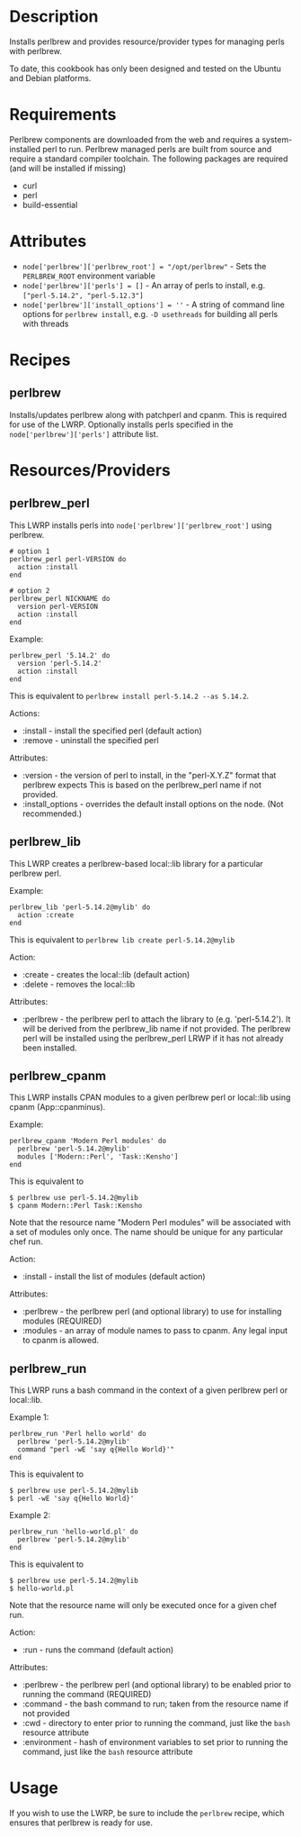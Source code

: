 Description
===========

Installs perlbrew and provides resource/provider types for managing
perls with perlbrew.

To date, this cookbook has only been designed and tested on the
Ubuntu and Debian platforms.

Requirements
============

Perlbrew components are downloaded from the web and requires a system-installed
perl to run.  Perlbrew managed perls are built from source and require a
standard compiler toolchain. The following packages are required (and will be
installed if missing)

* curl
* perl
* build-essential

Attributes
==========

* `node['perlbrew']['perlbrew_root'] = "/opt/perlbrew"` - Sets the `PERLBREW_ROOT` environment variable
* `node['perlbrew']['perls'] = []` - An array of perls to install, e.g. `["perl-5.14.2", "perl-5.12.3"]`
* `node['perlbrew']['install_options'] = ''` - A string of command line options for `perlbrew install`, e.g. `-D usethreads` for building all perls with threads

Recipes
=======

perlbrew
----------

Installs/updates perlbrew along with patchperl and cpanm.  This is required for
use of the LWRP.  Optionally installs perls specified in the
`node['perlbrew']['perls']` attribute list.

Resources/Providers
===================

perlbrew_perl
-------------

This LWRP installs perls into `node['perlbrew']['perlbrew_root']` using
perlbrew.

    # option 1
    perlbrew_perl perl-VERSION do
      action :install
    end

    # option 2
    perlbrew_perl NICKNAME do
      version perl-VERSION
      action :install
    end

Example:

    perlbrew_perl '5.14.2' do
      version 'perl-5.14.2'
      action :install
    end

This is equivalent to `perlbrew install perl-5.14.2 --as 5.14.2`.

Actions:

* :install - install the specified perl (default action)
* :remove - uninstall the specified perl

Attributes:

* :version - the version of perl to install, in the "perl-X.Y.Z" format that perlbrew expects
This is based on the perlbrew_perl name if not provided.
* :install_options - overrides the default install options on the node. (Not recommended.)

perlbrew_lib
------------

This LWRP creates a perlbrew-based local::lib library for a particular perlbrew
perl.

Example:

    perlbrew_lib 'perl-5.14.2@mylib' do
      action :create
    end

This is equivalent to `perlbrew lib create perl-5.14.2@mylib`

Action:

* :create - creates the local::lib (default action)
* :delete - removes the local::lib

Attributes:

* :perlbrew - the perlbrew perl to attach the library to (e.g. 'perl-5.14.2').
It will be derived from the perlbrew_lib name if not provided.  The
perlbrew perl will be installed using the perlbrew_perl LRWP if it has not already
been installed.

perlbrew_cpanm
--------------

This LWRP installs CPAN modules to a given perlbrew perl or local::lib using
cpanm (App::cpanminus).

Example:

    perlbrew_cpanm 'Modern Perl modules' do
      perlbrew 'perl-5.14.2@mylib'
      modules ['Modern::Perl', 'Task::Kensho']
    end

This is equivalent to

    $ perlbrew use perl-5.14.2@mylib
    $ cpanm Modern::Perl Task::Kensho

Note that the resource name "Modern Perl modules" will be associated with a set of
modules only once.  The name should be unique for any particular chef run.

Action:

* :install - install the list of modules (default action) 

Attributes:

* :perlbrew - the perlbrew perl (and optional library) to use for installing
modules (REQUIRED)
* :modules - an array of module names to pass to cpanm.  Any legal input
to cpanm is allowed.

perlbrew_run
------------

This LWRP runs a bash command in the context of a given perlbrew perl or local::lib.

Example 1:

    perlbrew_run 'Perl hello world' do
      perlbrew 'perl-5.14.2@mylib'
      command "perl -wE 'say q{Hello World}'"
    end

This is equivalent to

    $ perlbrew use perl-5.14.2@mylib
    $ perl -wE 'say q{Hello World}'

Example 2:

    perlbrew_run 'hello-world.pl' do
      perlbrew 'perl-5.14.2@mylib'
    end

This is equivalent to

    $ perlbrew use perl-5.14.2@mylib
    $ hello-world.pl

Note that the resource name will only be executed once for a given chef run.

Action:

* :run - runs the command (default action) 

Attributes:

* :perlbrew - the perlbrew perl (and optional library) to be enabled prior
to running the command (REQUIRED)
* :command - the bash command to run; taken from the resource name if not
provided
* :cwd - directory to enter prior to running the command, just like the `bash`
resource attribute
* :environment - hash of environment variables to set prior to running the
command, just like the `bash` resource attribute

Usage
=====

If you wish to use the LWRP, be sure to include the `perlbrew` recipe, which
ensures that perlbrew is ready for use.

